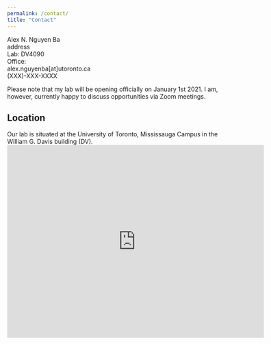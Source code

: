 ```yaml
---
permalink: /contact/
title: "Contact"
---
```


Alex N. Nguyen Ba<br>
address<br>
Lab: DV4090<br>
Office:<br>
<i class='far fa-envelope'></i> alex.nguyenba[at]utoronto.ca<br>
<i class='fas fa-phone'></i> (XXX)-XXX-XXXX<br>

Please note that my lab will be opening officially on January 1st 2021. I am, however, currently happy to discuss opportunities via Zoom meetings.

<h2>Location</h2>
Our lab is situated at the University of Toronto, Mississauga Campus in the William G. Davis building (DV).
<br>
<iframe src="https://www.google.com/maps/embed?pb=!1m18!1m12!1m3!1d2891.808232768449!2d-79.66415248433462!3d43.5480391791251!2m3!1f0!2f0!3f0!3m2!1i1024!2i768!4f13.1!3m3!1m2!1s0x882b43e325367a81%3A0x90d48dba016efbe9!2sWilliam%20G.%20Davis%20Building%2C%20Mississauga%2C%20ON%2C%20Canada!5e0!3m2!1sen!2sus!4v1586820156440!5m2!1sen!2sus" width="600" height="450" frameborder="0" style="border:0;" allowfullscreen="" aria-hidden="false" tabindex="0"></iframe>
